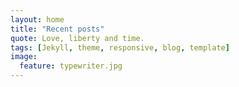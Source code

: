 ```yaml
---
layout: home
title: "Recent posts"
quote: Love, liberty and time.
tags: [Jekyll, theme, responsive, blog, template]
image:
  feature: typewriter.jpg
---
```

